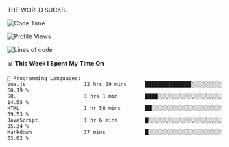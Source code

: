 THE WORLD SUCKS.

<!--START_SECTION:waka-->
![Code Time](http://img.shields.io/badge/Code%20Time-339%20hrs%2022%20mins-blue)

![Profile Views](http://img.shields.io/badge/Profile%20Views-0-blue)

![Lines of code](https://img.shields.io/badge/From%20Hello%20World%20I%27ve%20Written-2.0%20million%20lines%20of%20code-blue)

📊 **This Week I Spent My Time On** 

```text
💬 Programming Languages: 
Vue.js                   12 hrs 29 mins      ███████████████░░░░░░░░░░   60.19 % 
SQL                      3 hrs 1 min         ████░░░░░░░░░░░░░░░░░░░░░   14.55 % 
HTML                     1 hr 58 mins        ██░░░░░░░░░░░░░░░░░░░░░░░   09.53 % 
JavaScript               1 hr 6 mins         █░░░░░░░░░░░░░░░░░░░░░░░░   05.34 % 
Markdown                 37 mins             █░░░░░░░░░░░░░░░░░░░░░░░░   03.02 % 
```


<!--END_SECTION:waka-->
